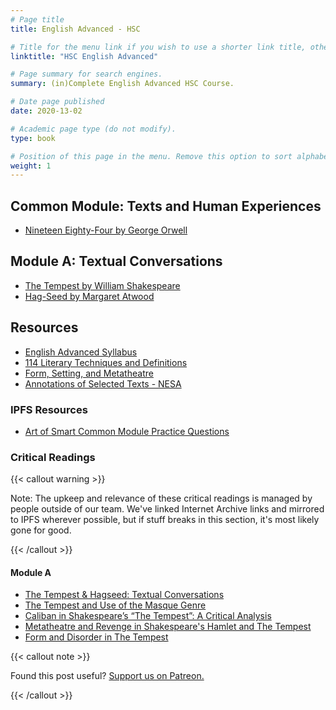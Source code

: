 ```yaml
---
# Page title
title: English Advanced - HSC

# Title for the menu link if you wish to use a shorter link title, otherwise remove this option.
linktitle: "HSC English Advanced"

# Page summary for search engines.
summary: (in)Complete English Advanced HSC Course.

# Date page published
date: 2020-13-02

# Academic page type (do not modify).
type: book

# Position of this page in the menu. Remove this option to sort alphabetically.
weight: 1
---
```


## Common Module: Texts and Human Experiences

- [Nineteen Eighty-Four by George Orwell](1984/)

## Module A: Textual Conversations

- [The Tempest by William Shakespeare](tempest/)
- [Hag-Seed by Margaret Atwood](hag-seed/)

## Resources

- [English Advanced Syllabus](syllabus/)
- [114 Literary Techniques and Definitions](literary-techniques/)
- [Form, Setting, and Metatheatre](form-setting-metatheatre/)
- [Annotations of Selected Texts - NESA](nesa-selected-annotations/)

### IPFS Resources

- [Art of Smart Common Module Practice Questions](/ipfs-1/QmTnptY1GbNMZPCYtJp1tRgs452R4T4QpU7WCT2yarWrGz)

### Critical Readings

{{< callout warning >}}

Note: The upkeep and relevance of these critical readings is managed by people outside of our team. We've linked Internet Archive links and mirrored to IPFS wherever possible, but if stuff breaks in this section, it's most likely gone for good.

{{< /callout >}}

#### Module A

- [The Tempest & Hagseed: Textual Conversations](/ipfs/Qmb1aVzVg98KknfXFPFBBCZTS6jNwUnJq1dSRLFujiM11A)
- [The Tempest and Use of the Masque Genre](/ipfs/QmRQogMxBvHTscJsRh9vwd88MKdyCuqexBNptjn2XGnYUw)
- [Caliban in Shakespeare’s “The Tempest”: A Critical Analysis](/ipfs/QmZRfz6NWbh43SJFgoQfG3aA1DdWv23iysrnAsHFpXBgp2/English-Critical-Readings/Caliban%20in%20Shakespeare%E2%80%99s%20%E2%80%9CThe%20Tempest%E2%80%9D%20A%20Critical%20Analysis.pdf)
- [Metatheatre and Revenge in Shakespeare's Hamlet and The Tempest](/ipfs/QmZRfz6NWbh43SJFgoQfG3aA1DdWv23iysrnAsHFpXBgp2/English-Critical-Readings/Metatheatre%20and%20Revenge%20in%20Shakespeare%27s%20Hamlet%20and%20The%20Tempest.pdf)
- [Form and Disorder in The Tempest](/ipfs/QmZRfz6NWbh43SJFgoQfG3aA1DdWv23iysrnAsHFpXBgp2/English-Critical-Readings/zimbardo1963.pdf)

{{< callout note >}}

Found this post useful? [Support us on Patreon.](https://patreon.com/schoolnotes)

{{< /callout >}}

